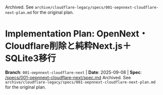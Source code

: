 Archived. See `archive/cloudflare-legacy/specs/001-oepnnext-cloudflare-next-plan.md` for the original plan.

# Implementation Plan: OpenNext・Cloudflare削除と純粋Next.js＋SQLite3移行

**Branch**: `001-oepnnext-cloudflare-next` | **Date**: 2025-09-08 | **Spec**: [/specs/001-oepnnext-cloudflare-next/spec.md](/specs/001-oepnnext-cloudflare-next/spec.md)
Archived. See `archive/cloudflare-legacy/specs/001-oepnnext-cloudflare-next-plan.md` for the original plan.
